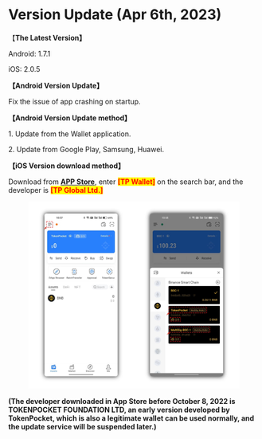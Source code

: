# Version Update (Apr 6th, 2023)

【**The Latest Version】**

Android: 1.7.1&#x20;

iOS: 2.0.5



**【Android Version Update】**

Fix the issue of app crashing on startup.



**【Android Version Update method】**

&#x20;1\. Update from the Wallet application.

&#x20;2\. Update from Google Play, Samsung, Huawei.



**【iOS Version download method】‌**

&#x20; Download from [**APP Store**](https://apps.apple.com/hk/app/tp-global-wallet/id6444625622), enter <mark style="color:red;">**\[TP Wallet]**</mark> on the search bar, and the developer is <mark style="color:red;">**\[TP Global Ltd.]**</mark>

<figure><img src="../../.gitbook/assets/image (1) (2).png" alt=""><figcaption></figcaption></figure>

**(The developer downloaded in App Store before October 8, 2022 is TOKENPOCKET FOUNDATION LTD, an early version developed by TokenPocket, which is also a legitimate wallet can be used normally, and the update service will be suspended later.)**
